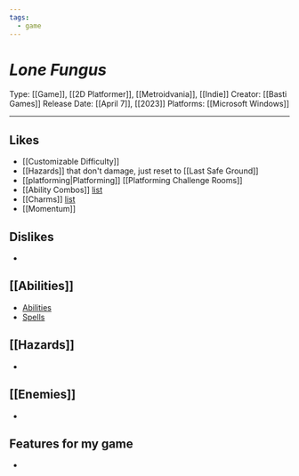```yaml
---
tags:
  - game
---
```

# _Lone Fungus_

Type: [[Game]], [[2D Platformer]], [[Metroidvania]], [[Indie]]
Creator: [[Basti Games]]
Release Date: [[April 7]], [[2023]]
Platforms: [[Microsoft Windows]]

----



## Likes
* [[Customizable Difficulty]]
* [[Hazards]] that don't damage, just reset to [[Last Safe Ground]]
* [[platforming|Platforming]] [[Platforming Challenge Rooms]]
* [[Ability Combos]] [list](**https://lone-fungus.fandom.com/wiki/Skips_and_Tech**)
* [[Charms]] [list](**https://lone-fungus.fandom.com/wiki/Relics**)
* [[Momentum]]

## Dislikes
* 

## [[Abilities]]
* [Abilities](**[https://lone-fungus.fandom.com/wiki/Abilities](https://lone-fungus.fandom.com/wiki/Abilities)**)
* [Spells](**https://lone-fungus.fandom.com/wiki/Spells**)

## [[Hazards]]
* 

## [[Enemies]]
* 

## Features for my game
* 